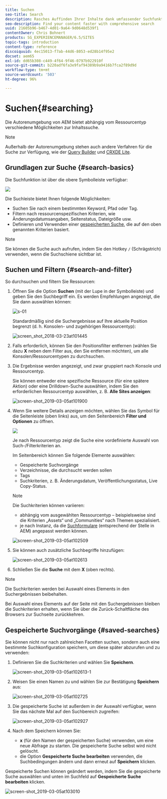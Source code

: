 ```yaml
---
title: Suchen
seo-title: Search
description: Rasches Auffinden Ihrer Inhalte dank umfassender Suchfunktionen
seo-description: Find your content faster with comprehensive search
uuid: 21605b96-b467-4d01-9a64-9d0648d539f1
contentOwner: Chris Bohnert
products: SG_EXPERIENCEMANAGER/6.5/SITES
topic-tags: introduction
content-type: reference
discoiquuid: 4ec15013-f7ab-44d6-8053-ed28b14f95e2
docset: aem65
exl-id: dd65b308-c449-4f64-9f46-0797b922910f
source-git-commit: b220adf6fa3e9faf94389b9a9416b7fca2f89d9d
workflow-type: tm+mt
source-wordcount: '503'
ht-degree: 96%

---
```


# Suchen{#searching}

Die Autorenumgebung von AEM bietet abhängig vom Ressourcentyp verschiedene Möglichkeiten zur Inhaltssuche.

>[!NOTE]
>
>Außerhalb der Autorenumgebung stehen auch andere Verfahren für die Suche zur Verfügung, wie der [Query Builder](/help/sites-developing/querybuilder-api.md) und [CRXDE Lite](/help/sites-developing/developing-with-crxde-lite.md).

## Grundlagen zur Suche {#search-basics}

Die Suchfunktion ist über die obere Symbolleiste verfügbar:

![](do-not-localize/chlimage_1-17.png)

Die Suchleiste bietet Ihnen folgende Möglichkeiten:

* Suchen Sie nach einem bestimmten Keyword, Pfad oder Tag.
* Filtern nach ressourcenspezifischen Kriterien, wie Änderungsdatumsangaben, Seitenstatus, Dateigröße usw.
* Definieren und Verwenden einer [gespeicherten Suche](#saved-searches), die auf den oben genannten Kriterien basiert.

>[!NOTE]
>
>Sie können die Suche auch aufrufen, indem Sie den Hotkey `/` (Schrägstrich) verwenden, wenn die Suchschiene sichtbar ist.

## Suchen und Filtern {#search-and-filter}

So durchsuchen und filtern Sie Ressourcen:

1. Öffnen Sie die Option **Suchen** (mit der Lupe in der Symbolleiste) und geben Sie den Suchbegriff ein. Es werden Empfehlungen angezeigt, die Sie dann auswählen können:

   ![s-01](assets/s-01.png)

   Standardmäßig sind die Suchergebnisse auf Ihre aktuelle Position begrenzt (d. h. Konsolen- und zugehörigen Ressourcentyp):

   ![screen_shot_2018-03-23at101445](assets/screen_shot_2018-03-23at101445.png)

1. Falls erforderlich, können Sie den Positionsfilter entfernen (wählen Sie dazu **X** neben dem Filter aus, den Sie entfernen möchten), um alle Konsolen/Ressourcentypen zu durchsuchen.
1. Die Ergebnisse werden angezeigt, und zwar gruppiert nach Konsole und Ressourcentyp.

   Sie können entweder eine spezifische Ressource (für eine spätere Aktion) oder eine Drilldown-Suche auswählen, indem Sie den erforderlichen Ressourcentyp auswählen, z. B. **Alle Sites anzeigen**:

   ![screen-shot_2019-03-05at101900](assets/screen-shot_2019-03-05at101900.png)

1. Wenn Sie weitere Details anzeigen möchten, wählen Sie das Symbol für die Seitenleiste (oben links) aus, um den Seitenbereich **Filter und Optionen** zu öffnen.

   ![](do-not-localize/screen_shot_2018-03-23at101542.png)

   Je nach Ressourcentyp zeigt die Suche eine vordefinierte Auswahl von Such-/Filterkriterien an.

   Im Seitenbereich können Sie folgende Elemente auswählen:

   * Gespeicherte Suchvorgänge
   * Verzeichnisse, die durchsucht werden sollen
   * Tags
   * Suchkriterien, z. B. Änderungsdatum, Veröffentlichungsstatus, Live Copy-Status. 

   >[!NOTE]
   >
   >Die Suchkriterien können variieren:
   >
   >
   >
   >    * abhängig vom ausgewählten Ressourcentyp – beispielsweise sind die Kriterien „Assets“ und „Communities“ nach Themen spezialisiert.
   >    * je nach Instanz, da die [Suchformulare](/help/sites-administering/search-forms.md) (entsprechend der Stelle in AEM) angepasst werden können.


   ![screen-shot_2019-03-05at102509](assets/screen-shot_2019-03-05at102509.png)

1. Sie können auch zusätzliche Suchbegriffe hinzufügen:

   ![screen-shot_2019-03-05at102613](assets/screen-shot_2019-03-05at102613.png)

1. Schließen Sie die **Suche** mit dem **X** (oben rechts).

>[!NOTE]
>
>Die Suchkriterien werden bei Auswahl eines Elements in den Suchergebnissen beibehalten.
>
>Bei Auswahl eines Elements auf der Seite mit den Suchergebnissen bleiben die Suchkriterien erhalten, wenn Sie über die Zurück-Schaltfläche des Browsers zur Suchseite zurückkehren.

## Gespeicherte Suchvorgänge {#saved-searches}

Sie können nicht nur nach zahlreichen Facetten suchen, sondern auch eine bestimmte Suchkonfiguration speichern, um diese später abzurufen und zu verwenden:

1. Definieren Sie die Suchkriterien und wählen Sie **Speichern**.

   ![screen-shot_2019-03-05at102613-1](assets/screen-shot_2019-03-05at102613-1.png)

1. Weisen Sie einen Namen zu und wählen Sie zur Bestätigung **Speichern** aus:

   ![screen-shot_2019-03-05at102725](assets/screen-shot_2019-03-05at102725.png)

1. Die gespeicherte Suche ist außerdem in der Auswahl verfügbar, wenn Sie das nächste Mal auf den Suchbereich zugreifen:

   ![screen-shot_2019-03-05at102927](assets/screen-shot_2019-03-05at102927.png)

1. Nach dem Speichern können Sie:

   * **x** (für den Namen der gespeicherten Suche) verwenden, um eine neue Abfrage zu starten. Die gespeicherte Suche selbst wird nicht gelöscht.
   * die Option **Gespeicherte Suche bearbeiten** verwenden, die Suchbedingungen ändern und dann erneut auf **Speichern** klicken.

Gespeicherte Suchen können geändert werden, indem Sie die gespeicherte Suche auswählen und unten im Suchfeld auf **Gespeicherte Suche bearbeiten** klicken.

![screen-shot_2019-03-05at103010](assets/screen-shot_2019-03-05at103010.png)
